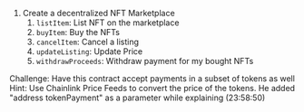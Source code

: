 1. Create a decentralized NFT Marketplace
    1. `listItem`: List NFT on the marketplace
    2. `buyItem`: Buy the NFTs
    3. `cancelItem`: Cancel a listing
    4. `updateListing`: Update Price
    5. `withdrawProceeds`: Withdraw payment for my bought NFTs

Challenge: Have this contract accept payments in a subset of tokens as well
Hint: Use Chainlink Price Feeds to convert the price of the tokens. He added "address tokenPayment" as a parameter while explaining (23:58:50)